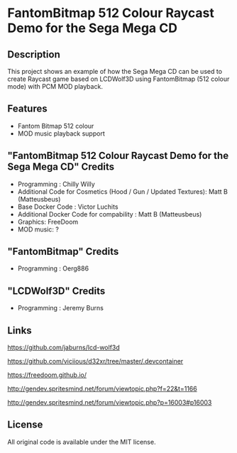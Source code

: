 # FantomBitmap 512 Colour Raycast Demo for the Sega Mega CD

## Description

This project shows an example of how the Sega Mega CD can be used to create Raycast game based on LCDWolf3D using FantomBitmap (512 colour mode) with PCM MOD playback.

## Features
- Fantom Bitmap 512 colour
- MOD music playback support

## "FantomBitmap 512 Colour Raycast Demo for the Sega Mega CD" Credits
* Programming : Chilly Willy
* Additional Code for Cosmetics (Hood / Gun / Updated Textures): Matt B (Matteusbeus)
* Base Docker Code : Victor Luchits
* Additional Docker Code for compability : Matt B (Matteusbeus)
* Graphics: FreeDoom
* MOD music: ?

## "FantomBitmap" Credits
* Programming : Oerg886

## "LCDWolf3D" Credits
* Programming : Jeremy Burns

## 

## Links
https://github.com/jaburns/lcd-wolf3d

https://github.com/viciious/d32xr/tree/master/.devcontainer

https://freedoom.github.io/

http://gendev.spritesmind.net/forum/viewtopic.php?f=22&t=1166

http://gendev.spritesmind.net/forum/viewtopic.php?p=16003#p16003


## License
All original code is available under the MIT license.

